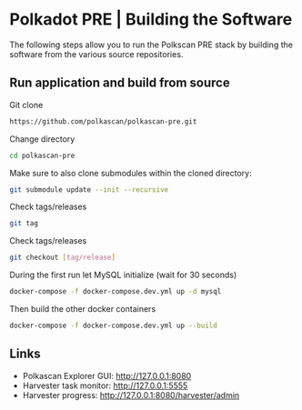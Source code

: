 # Polkadot PRE | Building the Software
The following steps allow you to run the Polkscan PRE stack by building the software from the various source repositories.

## Run application and build from source
Git clone
```bash
https://github.com/polkascan/polkascan-pre.git
```

Change directory
```bash
cd polkascan-pre
```

Make sure to also clone submodules within the cloned directory: 
```bash
git submodule update --init --recursive
```

Check tags/releases
```bash
git tag
```

Check tags/releases
```bash
git checkout [tag/release]
```

During the first run let MySQL initialize (wait for 30 seconds)
```bash
docker-compose -f docker-compose.dev.yml up -d mysql
```

Then build the other docker containers
```bash
docker-compose -f docker-compose.dev.yml up --build
```

## Links
* Polkascan Explorer GUI: http://127.0.0.1:8080
* Harvester task monitor: http://127.0.0.1:5555
* Harvester progress: http://127.0.0.1:8080/harvester/admin
